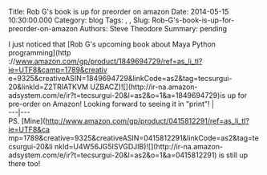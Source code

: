 Title: Rob G's book is up for preorder on amazon
Date: 2014-05-15 10:30:00.000
Category: blog
Tags: , , 
Slug: Rob-G's-book-is-up-for-preorder-on-amazon
Authors: Steve Theodore
Summary: pending

I just noticed that [Rob G's upcoming book about Maya Python programming](http
://www.amazon.com/gp/product/1849694729/ref=as_li_tl?ie=UTF8&camp=1789&creativ
e=9325&creativeASIN=1849694729&linkCode=as2&tag=tecsurgui-20&linkId=Z2TRIATKVM
UZBACZ)![](http://ir-na.amazon-
adsystem.com/e/ir?t=tecsurgui-20&l=as2&o=1&a=1849694729)is up for pre-order on
Amazon! Looking forward to seeing it in "print"! |  
---|---  
PS. [Mine](http://www.amazon.com/gp/product/0415812291/ref=as_li_tl?ie=UTF8&ca
mp=1789&creative=9325&creativeASIN=0415812291&linkCode=as2&tag=tecsurgui-20&li
nkId=U4W56JG5ISVGDJIB)![](http://ir-na.amazon-
adsystem.com/e/ir?t=tecsurgui-20&l=as2&o=1&a=0415812291) is still up there
too!



